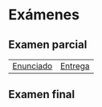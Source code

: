 # Exámenes

## Examen parcial

|||
|-|-|
[Enunciado](https://github.com/mmasias/23-24-EDA1-ExamenParcial/)|[Entrega](https://classroom.github.com/a/oyxrvJDK)

## Examen final